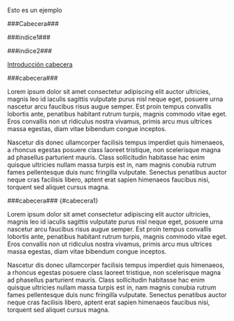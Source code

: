 Esto es un ejemplo

###Cabecera###

###indice1###

###indice2###


[Introducción cabecera](#cabecera1)


###cabecera###

Lorem ipsum dolor sit amet consectetur adipiscing elit auctor ultricies, magnis leo id iaculis sagittis vulputate purus nisl neque eget, posuere urna nascetur arcu faucibus risus augue semper. Est proin tempus convallis lobortis ante, penatibus habitant rutrum turpis, magnis commodo vitae eget. Eros convallis non ut ridiculus nostra vivamus, primis arcu mus ultrices massa egestas, diam vitae bibendum congue inceptos.

Nascetur dis donec ullamcorper facilisis tempus imperdiet quis himenaeos, a rhoncus egestas posuere class laoreet tristique, non scelerisque magna ad phasellus parturient mauris. Class sollicitudin habitasse hac enim quisque ultricies nullam massa turpis est in, nam magnis conubia rutrum fames pellentesque duis nunc fringilla vulputate. Senectus penatibus auctor neque cras facilisis libero, aptent erat sapien himenaeos faucibus nisi, torquent sed aliquet cursus magna.


###cabecera### {#cabecera1}

Lorem ipsum dolor sit amet consectetur adipiscing elit auctor ultricies, magnis leo id iaculis sagittis vulputate purus nisl neque eget, posuere urna nascetur arcu faucibus risus augue semper. Est proin tempus convallis lobortis ante, penatibus habitant rutrum turpis, magnis commodo vitae eget. Eros convallis non ut ridiculus nostra vivamus, primis arcu mus ultrices massa egestas, diam vitae bibendum congue inceptos.

Nascetur dis donec ullamcorper facilisis tempus imperdiet quis himenaeos, a rhoncus egestas posuere class laoreet tristique, non scelerisque magna ad phasellus parturient mauris. Class sollicitudin habitasse hac enim quisque ultricies nullam massa turpis est in, nam magnis conubia rutrum fames pellentesque duis nunc fringilla vulputate. Senectus penatibus auctor neque cras facilisis libero, aptent erat sapien himenaeos faucibus nisi, torquent sed aliquet cursus magna.
